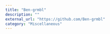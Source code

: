 ```yaml
---
title: "Ben-grmbl"
description: ""
external_url: "https://github.com/Ben-grmbl"
category: "Miscellaneous"
---
```

